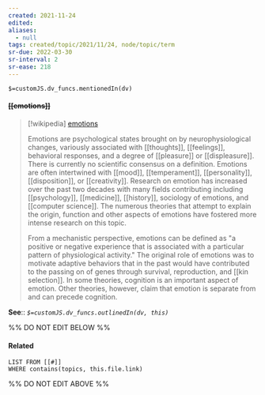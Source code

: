 ```yaml
---
created: 2021-11-24 
edited: 
aliases:
  - null
tags: created/topic/2021/11/24, node/topic/term
sr-due: 2022-03-30
sr-interval: 2
sr-ease: 218
---
```

`$=customJS.dv_funcs.mentionedIn(dv)`

#### <s class="topic-title">[[emotions]]</s>

> [!wikipedia] [emotions](https://en.wikipedia.org/wiki/Emotion)
> 
> Emotions are psychological states brought on by neurophysiological changes, variously associated with [[thoughts]], [[feelings]], behavioral responses, and a degree of [[pleasure]] or [[displeasure]]. There is currently no scientific consensus on a definition. Emotions are often intertwined with [[mood]], [[temperament]], [[personality]], [[disposition]], or [[creativity]]. Research on emotion has increased over the past two decades with many fields contributing including [[psychology]], [[medicine]], [[history]], sociology of emotions, and [[computer science]]. The numerous theories that attempt to explain the origin, function and other aspects of emotions have fostered more intense research on this topic. 
>
> From a mechanistic perspective, emotions can be defined as "a positive or negative experience that is associated with a particular pattern of physiological activity." The original role of emotions was to motivate adaptive behaviors that in the past would have contributed to the passing on of genes through survival, reproduction, and [[kin selection]]. In some theories, cognition is an important aspect of emotion. Other theories, however, claim that emotion is separate from and can precede cognition. 

**See**::
*`$=customJS.dv_funcs.outlinedIn(dv, this)`*

%% DO NOT EDIT BELOW %%

#### Related 

```dataview
LIST FROM [[#]]
WHERE contains(topics, this.file.link)
```
%% DO NOT EDIT ABOVE %%
